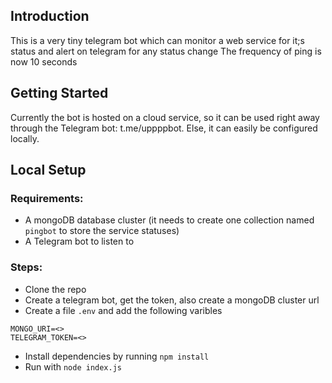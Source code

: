 ## Introduction

This is a very tiny telegram bot which can monitor a web service for it;s status and alert on telegram for any status change
The frequency of ping is now 10 seconds

## Getting Started

Currently the bot is hosted on a cloud service, so it can be used right away through the Telegram bot: t.me/uppppbot.
Else, it can easily be configured locally.

## Local Setup

### Requirements:
- A mongoDB database cluster (it needs to create one collection named `pingbot` to store the service statuses)
- A Telegram bot to listen to

### Steps:

- Clone the repo
- Create a telegram bot, get the token, also create a mongoDB cluster url
- Create a file `.env` and add the following varibles
```
MONGO_URI=<>
TELEGRAM_TOKEN=<>
```
- Install dependencies by running `npm install`
- Run with `node index.js`
